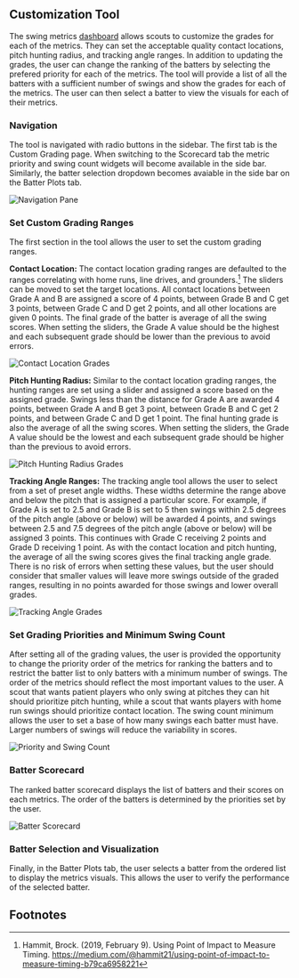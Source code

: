 ## Customization Tool
The swing metrics [dashboard](https://wisd2024-swing-metric-dashboard.streamlit.app/) allows scouts to customize the grades for each of the metrics. They can set the acceptable quality contact locations, pitch hunting radius, and tracking angle ranges. In addition to updating the grades, the user can change the ranking of the batters by selecting the prefered priority for each of the metrics. The tool will provide a list of all the batters with a sufficient number of swings and show the grades for each of the metrics. The user can then select a batter to view the visuals for each of their metrics. 

### Navigation
The tool is navigated with radio buttons in the sidebar. The first tab is the Custom Grading page. When switching to the Scorecard tab the metric priority and swing count widgets will become available in the side bar. Similarly, the batter selection dropdown becomes avaiable in the side bar on the Batter Plots tab.

![Navigation Pane](../images/tool/navigation.png)

### Set Custom Grading Ranges
The first section in the tool allows the user to set the custom grading ranges. 

**Contact Location:**
The contact location grading ranges are defaulted to the ranges correlating with home runs, line drives, and grounders.[^3] The sliders can be moved to set the target locations. All contact locations between Grade A and B are assigned a score of 4 points, between Grade B and C get 3 points, between Grade C and D get 2 points, and all other locations are given 0 points. The final grade of the batter is average of all the swing scores. When setting the sliders, the Grade A value should be the highest and each subsequent grade should be lower than the previous to avoid errors.

![Contact Location Grades](../images/tool/contact_location_widget.png)

**Pitch Hunting Radius:**
Similar to the contact location grading ranges, the hunting ranges are set using a slider and assigned a score based on the assigned grade. Swings less than the distance for Grade A are awarded 4 points, between Grade A and B get 3 point, between Grade B and C get 2 points, and between Grade C and D get 1 point. The final hunting grade is also the average of all the swing scores. When setting the sliders, the Grade A value should be the lowest and each subsequent grade should be higher than the previous to avoid errors.

![Pitch Hunting Radius Grades](../images/tool/hunting_widget.png)

**Tracking Angle Ranges:**
The tracking angle tool allows the user to select from a set of preset angle widths. These widths determine the range above and below the pitch that is assigned a particular score. For example, if Grade A is set to 2.5 and Grade B is set to 5 then swings within 2.5 degrees of the pitch angle (above or below) will be awarded 4 points, and swings between 2.5 and 7.5 degrees of the pitch angle (above or below) will be assigned 3 points. This continues with Grade C receiving 2 points and Grade D receiving 1 point. As with the contact location and pitch hunting, the average of all the swing scores gives the final tracking angle grade. There is no risk of errors when setting these values, but the user should consider that smaller values will leave more swings outside of the graded ranges, resulting in no points awarded for those swings and lower overall grades.

![Tracking Angle Grades](../images/tool/tracking_angle_widget.png)

### Set Grading Priorities and Minimum Swing Count
After setting all of the grading values, the user is provided the opportunity to change the priority order of the metrics for ranking the batters and to restrict the batter list to only batters with a minimum number of swings. The order of the metrics should reflect the most important values to the user. A scout that wants patient players who only swing at pitches they can hit should prioritize pitch hunting, while a scout that wants players with home run swings should prioritize contact location. The swing count minimum allows the user to set a base of how many swings each batter must have. Larger numbers of swings will reduce the variability in scores. 

![Priority and Swing Count](../images/tool/priority_widget.png)

### Batter Scorecard
The ranked batter scorecard displays the list of batters and their scores on each metrics. The order of the batters is determined by the priorities set by the user. 

![Batter Scorecard](../images/tool/batter_scorecard.png)

### Batter Selection and Visualization
Finally, in the Batter Plots tab, the user selects a batter from the ordered list to display the metrics visuals. This allows the user to verify the performance of the selected batter. 


## Footnotes
[^3]: Hammit, Brock. (2019, February 9). Using Point of Impact to Measure Timing. https://medium.com/@hammit21/using-point-of-impact-to-measure-timing-b79ca6958221